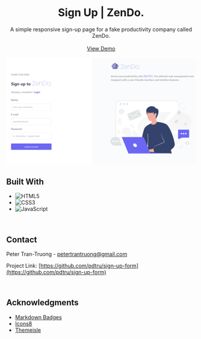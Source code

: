 <br>
<div align="center">
  <h1 align="center">Sign Up | ZenDo.</h1>

  <p align="center">
    A simple responsive sign-up page for a fake productivity company called ZenDo.
    <br>
    <br>
    <a href="https://github.com/othneildrew/Best-README-Template">View Demo</a>
    <br>
    <br>
    <img src="images/sign-up.png">
  </p>
</div>

## Built With

- ![HTML5](https://img.shields.io/badge/html5-%23E34F26.svg?style=for-the-badge&logo=html5&logoColor=white)
- ![CSS3](https://img.shields.io/badge/css3-%231572B6.svg?style=for-the-badge&logo=css3&logoColor=white)
- ![JavaScript](https://img.shields.io/badge/javascript-%23323330.svg?style=for-the-badge&logo=javascript&logoColor=%23F7DF1E)

<br>

## Contact

Peter Tran-Truong - petertrantruong@gmail.com

Project Link: [https://github.com/pdtru/sign-up-form](https://github.com/pdtru/sign-up-form)

<br>

## Acknowledgments

- [Markdown Badges](https://ileriayo.github.io/markdown-badges/#usage)
- [Icons8](https://icons8.com/)
- [Themeisle](https://themeisle.com/illustrations/)
